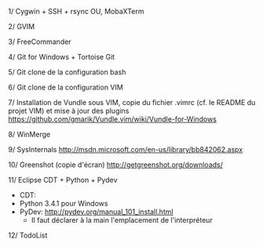 1/ Cygwin + SSH + rsync
   OU, MobaXTerm


2/ GVIM

3/ FreeCommander

4/ Git for Windows + Tortoise Git

5/ Git clone de la configuration bash

6/ Git clone de la configuration VIM

7/ Installation de Vundle sous VIM, copie du fichier .vimrc (cf. le README du projet VIM) et mise à jour des plugins
https://github.com/gmarik/Vundle.vim/wiki/Vundle-for-Windows

8/ WinMerge

9/ SysInternals
http://msdn.microsoft.com/en-us/library/bb842062.aspx

10/ Greenshot (copie d'écran)
http://getgreenshot.org/downloads/

11/ Eclipse CDT + Python + Pydev
  - CDT: 
  - Python 3.4.1 pour Windows
  - PyDev: http://pydev.org/manual_101_install.html
    - Il faut déclarer à la main l'emplacement de l'interpréteur

12/ TodoList
